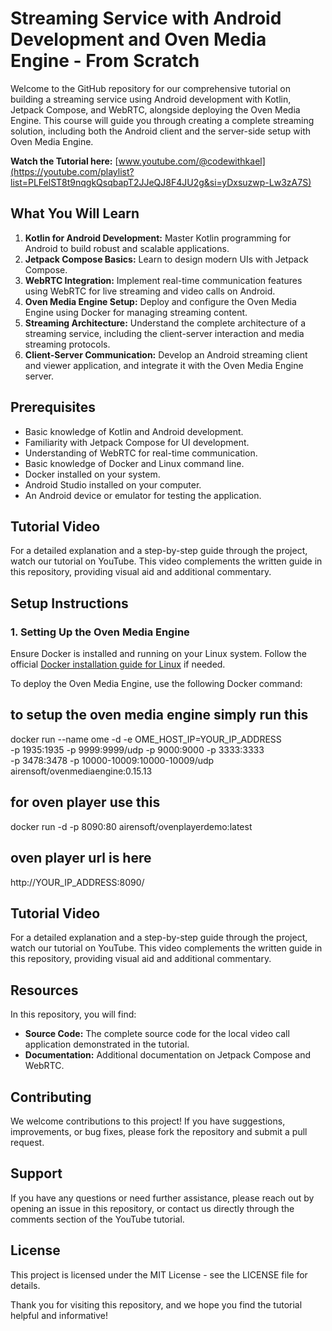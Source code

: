 # Streaming Service with Android Development and Oven Media Engine - From Scratch

Welcome to the GitHub repository for our comprehensive tutorial on building a streaming service using Android development with Kotlin, Jetpack Compose, and WebRTC, alongside deploying the Oven Media Engine. This course will guide you through creating a complete streaming solution, including both the Android client and the server-side setup with Oven Media Engine.

**Watch the Tutorial here:** [www.youtube.com/@codewithkael](https://youtube.com/playlist?list=PLFelST8t9nqgkQsqbapT2JJeQJ8F4JU2g&si=yDxsuzwp-Lw3zA7S)

## What You Will Learn
1. **Kotlin for Android Development:** Master Kotlin programming for Android to build robust and scalable applications.
2. **Jetpack Compose Basics:** Learn to design modern UIs with Jetpack Compose.
3. **WebRTC Integration:** Implement real-time communication features using WebRTC for live streaming and video calls on Android.
4. **Oven Media Engine Setup:** Deploy and configure the Oven Media Engine using Docker for managing streaming content.
5. **Streaming Architecture:** Understand the complete architecture of a streaming service, including the client-server interaction and media streaming protocols.
6. **Client-Server Communication:** Develop an Android streaming client and viewer application, and integrate it with the Oven Media Engine server.

## Prerequisites
- Basic knowledge of Kotlin and Android development.
- Familiarity with Jetpack Compose for UI development.
- Understanding of WebRTC for real-time communication.
- Basic knowledge of Docker and Linux command line.
- Docker installed on your system.
- Android Studio installed on your computer.
- An Android device or emulator for testing the application.

## Tutorial Video
For a detailed explanation and a step-by-step guide through the project, watch our tutorial on YouTube. This video complements the written guide in this repository, providing visual aid and additional commentary.

## Setup Instructions

### 1. Setting Up the Oven Media Engine

Ensure Docker is installed and running on your Linux system. Follow the official [Docker installation guide for Linux](https://docs.docker.com/engine/install/) if needed.

To deploy the Oven Media Engine, use the following Docker command:

## to setup the oven media engine simply run this
docker run --name ome -d -e OME_HOST_IP=YOUR_IP_ADDRESS \
-p 1935:1935 -p 9999:9999/udp -p 9000:9000 -p 3333:3333 \
-p 3478:3478 -p 10000-10009:10000-10009/udp \
airensoft/ovenmediaengine:0.15.13

## for oven player use this
docker run -d -p 8090:80 airensoft/ovenplayerdemo:latest

## oven player url is here
http://YOUR_IP_ADDRESS:8090/

## Tutorial Video
For a detailed explanation and a step-by-step guide through the project, watch our tutorial on YouTube. This video complements the written guide in this repository, providing visual aid and additional commentary.

## Resources
In this repository, you will find:
- **Source Code:** The complete source code for the local video call application demonstrated in the tutorial.
- **Documentation:** Additional documentation on Jetpack Compose and WebRTC.

## Contributing
We welcome contributions to this project! If you have suggestions, improvements, or bug fixes, please fork the repository and submit a pull request.

## Support
If you have any questions or need further assistance, please reach out by opening an issue in this repository, or contact us directly through the comments section of the YouTube tutorial.

## License
This project is licensed under the MIT License - see the LICENSE file for details.

Thank you for visiting this repository, and we hope you find the tutorial helpful and informative!
